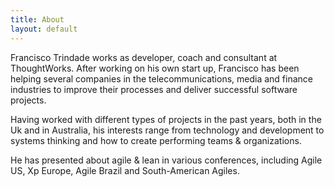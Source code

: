 ```yaml
---
title: About 
layout: default
---
```

Francisco Trindade works as developer, coach and consultant at ThoughtWorks. After working on his own start up, Francisco has been helping several companies in the telecommunications, media and finance industries to improve their processes and deliver successful software projects.

Having worked with different types of projects in the past years, both in the Uk and in Australia, his interests range from technology and development to systems thinking and how to create performing teams & organizations.

He has presented about agile & lean in various conferences, including Agile US, Xp Europe, Agile Brazil and South-American Agiles.
